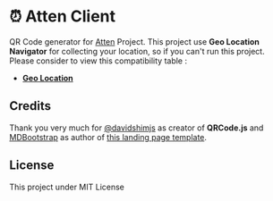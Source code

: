 # ⏰ Atten Client

QR Code generator for [Atten](https://github.com/muhibbudins/atten) Project. This project use **Geo Location Navigator** for collecting your location, so if you can't run this project. Please consider to view this compatibility table :

- [**Geo Location**](https://caniuse.com/#feat=geolocation)

## Credits

Thank you very much for [@davidshimjs](https://github.com/davidshimjs/qrcodejs) as creator of **QRCode.js** and [MDBootstrap](https://mdbootstrap.com/) as author of [this landing page template](https://mdbootstrap.com/freebies/landing-page-template/).

## License

This project under MIT License
